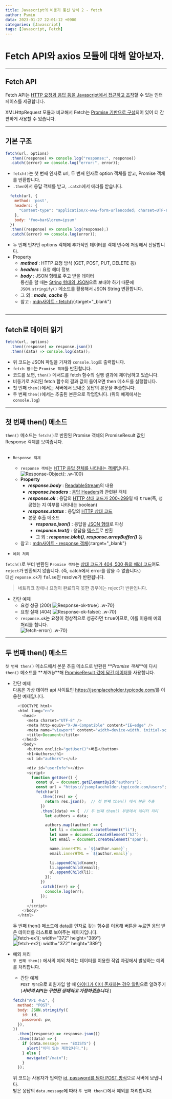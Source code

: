 ```yaml
---
title: Javascript의 비동기 통신 방식 2 - fetch
author: Psmin
data: 2023-01-27 22:01:12 +0900
categories: [Javascript]
tags: [Javascript, Fetch]
---
```


# Fetch API와 axios 모듈에 대해 알아보자.

---

## Fetch API

Fetch API는 <u>HTTP 요청과 응답 등을 Javascript에서 접근하고 조작</u>할 수 있는 인터페이스를 제공합니다.

XMLHttpRequest 모듈과 비교해서 Fetch는 <u>Promise 기반으로 구성</u>되어 있어 더 간편하게 사용할 수 있습니다.

---

## 기본 구조

```js
fetch(url, options)
  .then((response) => console.log("response:", response))
  .catch((error) => console.log("error:", error));
```

- `fetch()`는 첫 번째 인자로 url, 두 번째 인자로 option 객체를 받고, Promise 객체를 반환합니다.
- `.then`에서 응답 객체를 받고, `.catch`에서 에러를 받습니다.

```js
  fetch(url, {
    method: 'post',
    headers: {
      "Content-type": "application/x-www-form-urlencoded; charset=UTF-8"
    },
    body: 'foo=bar&lorem=ipsum'
  })
  .then((response) => console.log(response);)
  .catch((error) => console.log(error));
```

- 두 번째 인자인 options 객체에 추가적인 데이터를 객체 변수에 저장해서 전달합니다.
- Property
  - **_method_** : HTTP 요청 방식 (GET, POST, PUT, DELETE 등)
  - **_headers_** : 요청 헤더 정보
  - **_body_** : JSON 형태로 주고 받을 데이터  
    통신을 할 때는 <u>String 형태의 JSON</u>으로 보내야 하기 때문에 `JSON.stringify()` 메소드를 활용해서 JSON String 변환합니다.
  - 그 외 : **_mode_**, **_cache_** 등
  - 참고 : [mdn사이트 - fetch()](https://developer.mozilla.org/en-US/docs/Web/API/fetch){:target="\_blank"}  
    <br/>

---

## fetch로 데이터 읽기

```js
fetch(url, options)
  .then((response) => response.json())
  .then((data) => console.log(data));
```

- 위 코드는 JSON 파일을 가져와 `console.log`로 출력합니다.
- `fetch 함수`는 `Promise 객체`를 반환합니다.
- 코드를 보면, `then()` 메서드를 fetch 함수의 실행 결과에 체이닝하고 있습니다.
- 비동기로 처리된 fetch 함수의 결과 값이 들어오면 then 메소드를 실행합니다.
- 첫 번째 `then()`에서는 서버에서 보내준 응답의 본문을 추출합니다.
- 두 번째 `then()`에서는 추출된 본문으로 작업합니다. (위의 예제에서는 `console.log`)

---

## 첫 번째 then() 메소드

`then()` 메소드는 `fetch()`로 반환된 Promise 객체의 PromiseResult 값인 Response 객체를 보여줍니다.  
<br/>

- `Response 객체`

  - `response 객체`는 <u>HTTP 응답 전체를 나타내는 객체</u>입니다.
    ![Response-Object](/assets//img/response.png){: .w-100}
  - **Property**
    - **_response.body_** : <u>ReadableStream</u>의 내용
    - **_response.headers_** : <u>응답 Headers</u>와 관련된 객체
    - **_response.ok_** : 응답의 <u>HTTP 상태 코드가 200~299</u>일 때 <kbd>true</kbd>(즉, 성공했는 지 여부를 나타내는 boolean)
    - **_response.status_** : 응답의 <u>HTTP 상태 코드</u>
    - 본문 추출 메소드
      - **_response.json()_** : 응답을 <u>JSON 형태</u>로 파싱
      - **_response.text()_** : 응답을 <u>텍스트</u>로 반환
      - 그 외 : **_response.blob()_**, **_response.arrayBuffer()_** 등
  - 참고 : [mdn사이트 - response 객체](https://developer.mozilla.org/en-US/docs/Web/API/Response){:target="\_blank"}

- `예외 처리`

`fetch()`로 부터 반환된 `Promise 객체`는 <u>상태 코드가 404, 500 등의 에러 코드</u>여도 `reject`가 반환되지 않습니다. (즉, catch에서 error를 잡을 수 없습니다.)  
대신 `reponse.ok`가 <kbd>false</kbd>인 resolve가 반환됩니다.

> 네트워크 장애나 요청이 완료되지 못한 경우에는 reject가 반환됩니다.

- 간단 예제
  - 요청 성공 (200)
    ![Response-ok-true](/assets//img/ok-true.png){: .w-70}
  - 요청 실패 (404)
    ![Response-ok-false](/assets//img/ok-false.png){: .w-70}
  - `response.ok`는 요청이 정상적으로 성공하면 <kbd>true</kbd>이므로, 이를 이용해 예외 처리를 합니다.  
    ![fetch-error](/assets//img/fetch-error.png){: .w-70}

---

## 두 번째 then() 메소드

`첫 번째 then()` 메소드에서 본문 추출 메소드로 반환된 **_Promise 객체_**에 다시 `then()` 메소드를 **_체이닝_**해 <u>PromiseResult 값에 담긴 데이터</u>를 사용합니다.

- 간단 예제  
  다음은 가상 데이터 api 사이트인 <https://jsonplaceholder.typicode.com/>를 이용한 예제입니다.

  ```js
    <!DOCTYPE html>
    <html lang="en">
      <head>
        <meta charset="UTF-8" />
        <meta http-equiv="X-UA-Compatible" content="IE=edge" />
        <meta name="viewport" content="width=device-width, initial-scale=1.0" />
        <title>Document</title>
      </head>
      <body>
        <button onclick="getUser()">버튼</button>
        <h1>Authors</h1>
        <ul id="authors"></ul>

        <div id="userInfo"></div>
        <script>
          function getUser() {
            const ul = document.getElementById("authors");
            const url = "https://jsonplaceholder.typicode.com/users";
            fetch(url)
              .then((res) => {
                return res.json();  // 첫 번쨰 then() 에서 본문 추출
              })
              .then((data) => {  // 두 번쨰 then() 부분에서 데이터 처리
                let authors = data;

                authors.map((author) => {
                  let li = document.createElement("li");
                  let name = document.createElement("h2");
                  let email = document.createElement("span");

                  name.innerHTML = `${author.name}`;
                  email.innerHTML = `${author.email}`;

                  li.appendChild(name);
                  li.appendChild(email);
                  ul.appendChild(li);
                });
              })
              .catch((err) => {
                console.log(err);
              });
          }
        </script>
      </body>
    </html>
  ```

  두 번째 then() 메소드에 data를 인자로 갖는 함수를 이용해 버튼을 누르면 응답 받은 데이터를 리스트로 보여주는 페이지입니다.  
  ![fetch-ex1](/assets//img/ex1.png){: width="372" height="389"}  
  ![fetch-ex2](/assets//img/ex2.png){: width="372" height="389"}

- 예외 처리  
  `두 번째 then()` 에서의 예외 처리는 데이터를 이용한 작업 과정에서 발생하는 예외를 처리합니다.

  - 간단 예제  
    `POST 방식`으로 회원가입 할 때 <u>아이디가 이미 존재하는 경우 알림</u>으로 알려주기  
    (**_서버의 API는 구현된 상태라고 가정하겠습니다._**)

  ```js
  fetch("API 주소", {
    method: "POST",
    body: JSON.stringify({
      id: id,
      password: pw,
    }),
  })
    .then((response) => response.json())
    .then((data) => {
      if (data.message === "EXISTS") {
        alert("이미 있는 계정입니다.");
      } else {
        navigate("/main");
      }
    });
  ```

  위 코드는 사용자가 입력한 <u>id, password를 담아 POST 방식</u>으로 서버에 보냅니다.  
   받은 응답의 `data.message`에 따라 `두 번째 then()`에서 예외를 처리합니다.
